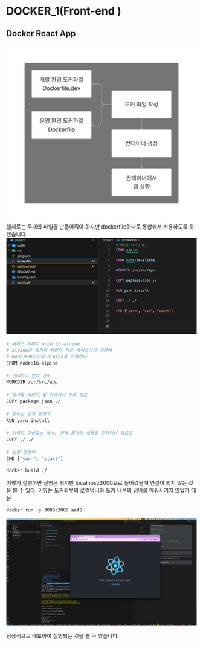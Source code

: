 # DOCKER_1(Front-end )

## Docker React App

<img src="img/docker6.png">
셀제로는 두개의 파일을 만들어줘야 하지만 dockerfile하나로 통합해서 사용하도록 하겠습니다.
<img src="img/docker7.png">

```bash
# 베이스 이미지 node:16-alpine
# alpine은 굉장히 용량이 작은 베이스이기 때문에
# node16버전안의 alpine을 이용한다
FROM node:16-alpine

# 컨테이너 안의 경로
WORKDIR /ur/src/app

# 복사할 패키지 및 컨테이너 안의 경로
COPY package.json ./

# 종속성 설치 명령어
RUN yarn install

# 리액트 구성요소 복사: 현제 폴더의 내용을 컨테이너 경로로
COPY ./ ./

# 실행 명령어
CMD ["yarn", "start"]
```

```bash
docker build ./
```

이렇게 실행하면 실행은 되지만 localhost:3000으로 들어갔을때 연결이 되지 않는 것을 볼 수 있다. 이유는 도커외부의 로컬넘버와 도커 내부의 넘버를 매핑시키지 않았기 때문

```bash
docker run -p 3000:3000 aa45
```

<img src="img/docker8.png">

정상적으로 배포하여 실행되는 것을 볼 수 있습니다.
